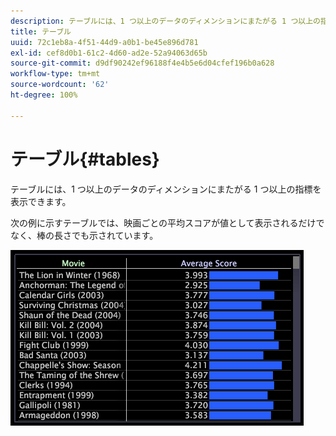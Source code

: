 ```yaml
---
description: テーブルには、1 つ以上のデータのディメンションにまたがる 1 つ以上の指標を表示できます。
title: テーブル
uuid: 72c1eb8a-4f51-44d9-a0b1-be45e896d781
exl-id: cef8d0b1-61c2-4d60-ad2e-52a94063d65b
source-git-commit: d9df90242ef96188f4e4b5e6d04cfef196b0a628
workflow-type: tm+mt
source-wordcount: '62'
ht-degree: 100%

---
```


# テーブル{#tables}

テーブルには、1 つ以上のデータのディメンションにまたがる 1 つ以上の指標を表示できます。

次の例に示すテーブルでは、映画ごとの平均スコアが値として表示されるだけでなく、棒の長さでも示されています。

![](assets/vis_Table.png)
